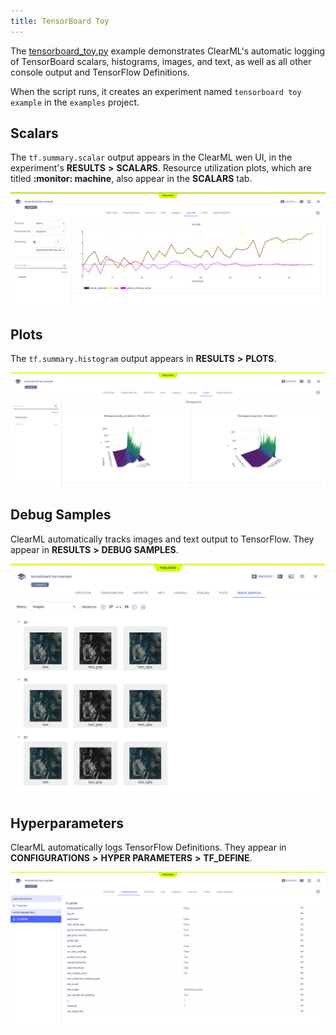 ```yaml
---
title: TensorBoard Toy
---
```


The [tensorboard_toy.py](https://github.com/allegroai/clearml/blob/master/examples/frameworks/tensorflow/tensorboard_toy.py) 
example demonstrates ClearML's automatic logging of TensorBoard scalars, histograms, images, and text, as well as 
all other console output and TensorFlow Definitions. 

When the script runs, it creates an experiment named `tensorboard toy example` in the `examples` 
project.

## Scalars

The `tf.summary.scalar` output appears in the ClearML wen UI, in the experiment's **RESULTS** **>** 
**SCALARS**. Resource utilization plots, which are titled **:monitor: machine**, also appear in the **SCALARS** tab.

![image](../../../img/examples_tensorboard_toy_03.png)

## Plots

The `tf.summary.histogram` output appears in **RESULTS** **>** **PLOTS**.

![image](../../../img/examples_tensorboard_toy_04.png)

## Debug Samples

ClearML automatically tracks images and text output to TensorFlow. They appear in **RESULTS** **>** **DEBUG SAMPLES**.

![image](../../../img/examples_tensorboard_toy_05.png)

## Hyperparameters

ClearML automatically logs TensorFlow Definitions. They appear in **CONFIGURATIONS** **>** **HYPER PARAMETERS** **>** 
**TF_DEFINE**.

![image](../../../img/examples_tensorboard_toy_01.png)


